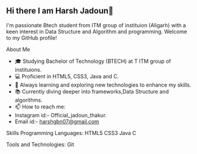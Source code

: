 ## Hi there I am Harsh Jadoun👋

I'm passionate Btech student from ITM group of instituion (Aligarh) with a keen interest in Data Structure and Algorithm and programming. Welcome to my GitHub profile!

About Me

-  🎓 Studying Bachelor of Technology (BTECH) at T ITM group of instituions.
- 💻 Proficient in HTML5, CSS3, Java and C.
- 🌱 Always learning and exploring new technologies to enhance my skills.
- 📚 Currently diving deeper into frameworks,Data Structure and algorithms.
- 📫 How to reach me: 
- Instagram id:- Official_jadoun_thakur.
- Email id:- harshgbn07@gmail.com

Skills
Programming Languages:
HTML5 CSS3 Java C

Tools and Technologies:
Git 
